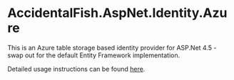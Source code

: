 AccidentalFish.AspNet.Identity.Azure
====================================

This is an Azure table storage based identity provider for ASP.Net 4.5 - swap out for the default Entity Framework implementation.

Detailed usage instructions can be found [here](http://www.azurefromthetrenches.com/?p=681).
